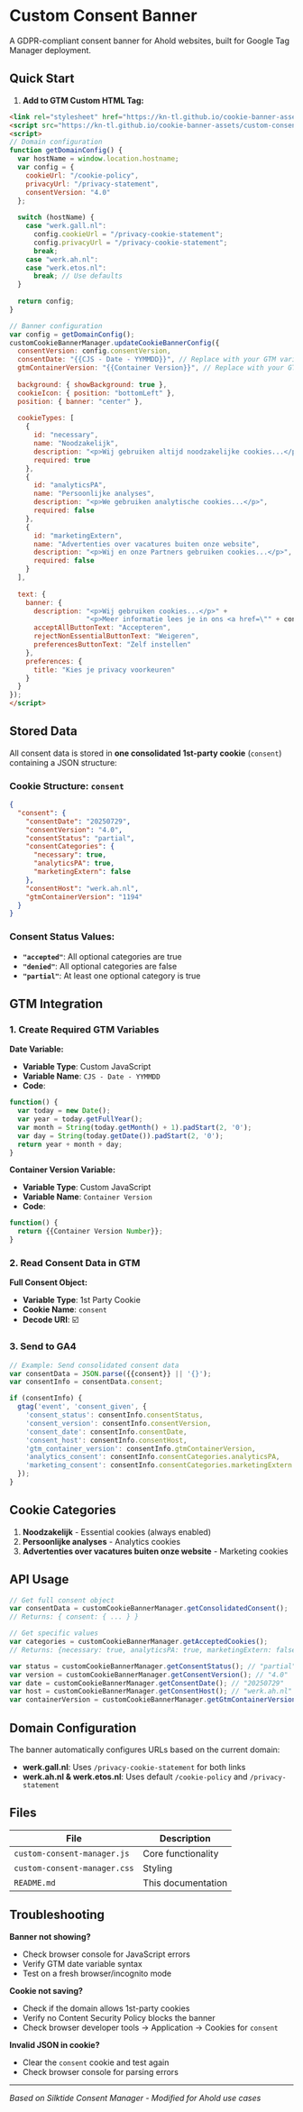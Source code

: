 # Custom Consent Banner

A GDPR-compliant consent banner for Ahold websites, built for Google Tag Manager deployment.

## Quick Start

1. **Add to GTM Custom HTML Tag:**
```html
<link rel="stylesheet" href="https://kn-tl.github.io/cookie-banner-assets/custom-consent-manager.css">
<script src="https://kn-tl.github.io/cookie-banner-assets/custom-consent-manager.js"></script>
<script>
// Domain configuration
function getDomainConfig() {
  var hostName = window.location.hostname;
  var config = {
    cookieUrl: "/cookie-policy",
    privacyUrl: "/privacy-statement", 
    consentVersion: "4.0"
  };
  
  switch (hostName) {
    case "werk.gall.nl":
      config.cookieUrl = "/privacy-cookie-statement";
      config.privacyUrl = "/privacy-cookie-statement";
      break;
    case "werk.ah.nl":
    case "werk.etos.nl":
      break; // Use defaults
  }
  
  return config;
}

// Banner configuration
var config = getDomainConfig();
customCookieBannerManager.updateCookieBannerConfig({
  consentVersion: config.consentVersion,
  consentDate: "{{CJS - Date - YYMMDD}}", // Replace with your GTM variable
  gtmContainerVersion: "{{Container Version}}", // Replace with your GTM container version variable
  
  background: { showBackground: true },
  cookieIcon: { position: "bottomLeft" },
  position: { banner: "center" },
  
  cookieTypes: [
    {
      id: "necessary",
      name: "Noodzakelijk",
      description: "<p>Wij gebruiken altijd noodzakelijke cookies...</p>",
      required: true
    },
    {
      id: "analyticsPA", 
      name: "Persoonlijke analyses",
      description: "<p>We gebruiken analytische cookies...</p>",
      required: false
    },
    {
      id: "marketingExtern",
      name: "Advertenties over vacatures buiten onze website", 
      description: "<p>Wij en onze Partners gebruiken cookies...</p>",
      required: false
    }
  ],
  
  text: {
    banner: {
      description: "<p>Wij gebruiken cookies...</p>" +
                   "<p>Meer informatie lees je in ons <a href=\"" + config.cookieUrl + "\" target=\"_blank\">Cookiebeleid</a>...</p>",
      acceptAllButtonText: "Accepteren",
      rejectNonEssentialButtonText: "Weigeren", 
      preferencesButtonText: "Zelf instellen"
    },
    preferences: {
      title: "Kies je privacy voorkeuren"
    }
  }
});
</script>
```

## Stored Data

All consent data is stored in **one consolidated 1st-party cookie** (`consent`) containing a JSON structure:

### Cookie Structure: `consent`
```json
{
  "consent": {
    "consentDate": "20250729",
    "consentVersion": "4.0", 
    "consentStatus": "partial",
    "consentCategories": {
      "necessary": true,
      "analyticsPA": true,
      "marketingExtern": false
    },
    "consentHost": "werk.ah.nl",
    "gtmContainerVersion": "1194"
  }
}
```

### Consent Status Values:
- **`"accepted"`**: All optional categories are true
- **`"denied"`**: All optional categories are false  
- **`"partial"`**: At least one optional category is true

## GTM Integration

### 1. Create Required GTM Variables

**Date Variable:**
- **Variable Type**: Custom JavaScript
- **Variable Name**: `CJS - Date - YYMMDD`
- **Code**:
```javascript
function() {
  var today = new Date();
  var year = today.getFullYear();
  var month = String(today.getMonth() + 1).padStart(2, '0');
  var day = String(today.getDate()).padStart(2, '0');
  return year + month + day;
}
```

**Container Version Variable:**
- **Variable Type**: Custom JavaScript  
- **Variable Name**: `Container Version`
- **Code**:
```javascript
function() {
  return {{Container Version Number}};
}
```

### 2. Read Consent Data in GTM

**Full Consent Object:**
- **Variable Type**: 1st Party Cookie
- **Cookie Name**: `consent`
- **Decode URI**: ☑️

### 3. Send to GA4
```javascript
// Example: Send consolidated consent data
var consentData = JSON.parse({{consent}} || '{}');
var consentInfo = consentData.consent;

if (consentInfo) {
  gtag('event', 'consent_given', {
    'consent_status': consentInfo.consentStatus,
    'consent_version': consentInfo.consentVersion,
    'consent_date': consentInfo.consentDate,
    'consent_host': consentInfo.consentHost,
    'gtm_container_version': consentInfo.gtmContainerVersion,
    'analytics_consent': consentInfo.consentCategories.analyticsPA,
    'marketing_consent': consentInfo.consentCategories.marketingExtern
  });
}
```

## Cookie Categories

1. **Noodzakelijk** - Essential cookies (always enabled)
2. **Persoonlijke analyses** - Analytics cookies  
3. **Advertenties over vacatures buiten onze website** - Marketing cookies

## API Usage

```javascript
// Get full consent object
var consentData = customCookieBannerManager.getConsolidatedConsent();
// Returns: { consent: { ... } }

// Get specific values
var categories = customCookieBannerManager.getAcceptedCookies();
// Returns: {necessary: true, analyticsPA: true, marketingExtern: false}

var status = customCookieBannerManager.getConsentStatus(); // "partial"
var version = customCookieBannerManager.getConsentVersion(); // "4.0"
var date = customCookieBannerManager.getConsentDate(); // "20250729"
var host = customCookieBannerManager.getConsentHost(); // "werk.ah.nl"
var containerVersion = customCookieBannerManager.getGtmContainerVersion(); // "1194"
```

## Domain Configuration

The banner automatically configures URLs based on the current domain:
- **werk.gall.nl**: Uses `/privacy-cookie-statement` for both links
- **werk.ah.nl & werk.etos.nl**: Uses default `/cookie-policy` and `/privacy-statement`

## Files

| File | Description |
|------|-------------|
| `custom-consent-manager.js` | Core functionality |
| `custom-consent-manager.css` | Styling |
| `README.md` | This documentation |

## Troubleshooting

**Banner not showing?**
- Check browser console for JavaScript errors
- Verify GTM date variable syntax
- Test on a fresh browser/incognito mode

**Cookie not saving?**
- Check if the domain allows 1st-party cookies
- Verify no Content Security Policy blocks the banner
- Check browser developer tools → Application → Cookies for `consent`

**Invalid JSON in cookie?**
- Clear the `consent` cookie and test again
- Check browser console for parsing errors

---
*Based on Silktide Consent Manager - Modified for Ahold use cases* 
